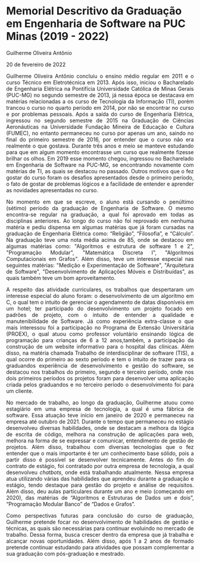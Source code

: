 # Memorial Descritivo da Graduação em Engenharia de Software na PUC Minas (2019 - 2022)

Guilherme Oliveira Antônio

20 de fevereiro de 2022

<span style=" text-align: justify; ">

Guilherme Oliveira Antônio concluiu o ensino médio regular em 2011 e o curso Técnico em Eletrotécnica em 2013. Após isso, iniciou o Bacharelado de Engenharia Elétrica na Pontifícia Universidade Católica de Minas Gerais (PUC-MG) no segundo semestre de 2013, já nessa época se destacava em matérias relacionadas a os curso de Tecnologia da Informação (TI), porém trancou o curso no quarto período em 2014, por não se encontrar no curso e por problemas pessoais. Após a saída do curso de Engenharia Elétrica, ingressou no segundo semestre de 2015 na Graduação de Ciências Aeronáuticas na Universidade Fundação Mineira de Educação e Cultura (FUMEC), no entanto permaneceu no curso por apenas um ano, saindo no final do primeiro semestre de 2016, por entender que o curso não era realmente o que gostava. Durante três anos e meio se manteve estudando para que em algum momento encontrasse um curso que realmente fizesse brilhar os olhos. Em 2019 esse momento chegou, ingressou no Bacharelado em Engenharia de Software na PUC-MG, se encontrando novamente com matérias de TI, as quais se destacou no passado. Outros motivos que o fez gostar do curso foram os desafios apresentados desde o primeiro período, o fato de gostar de problemas lógicos e a facilidade de entender e aprender as novidades apresentadas no curso.

No momento em que se escreve, o aluno está cursando o penúltimo (sétimo) período da graduação de Engenharia de Software. O mesmo encontra-se regular na graduação, a qual foi aprovado em todas as disciplinas anteriores. Ao longo do curso não foi reprovado em nenhuma matéria e pediu dispensa em algumas matérias que já foram cursadas na graduação de Engenharia Elétrica como: “Religião”, “Filosofia”, e “Cálculo”. Na graduação teve uma nota média acima de 85, onde se destacou em algumas matérias como: "Algoritmos e estrutura de software 1 e 2", "Programação Modular", "Matemática Discreta I", "Algoritmos Computacionais em Grafos". Além disso, teve um interesse especial nas seguintes matérias: "Medição e Experimentação de Software", "Arquitetura de Software", "Desenvolvimento de Aplicações Móveis e Distribuídas", as quais também teve um bom aproveitamento.

A respeito das atividade curriculares, os trabalhos que despertaram um interesse especial do aluno foram: o desenvolvimento de um algoritmo em C, o qual tem o intuito de gerenciar o agendamento de datas disponíveis em um hotel; ter participado do desenvolvimento um projeto focado em padrões de projeto, com o intuito de entender a qualidade e manutenibilidade de Software. Já como experiência extra-classe o que mais interessou foi a  participação no Programa de Extensão Universitária (PROEX), o qual atuou como professor voluntário ensinando lógica de programação para crianças de 6 a 12 anos,também, a participação da construção de um website informativo para o hospital das clínicas. Além disso, na matéria chamada Trabalho de interdisciplinar de software (TIS), a qual ocorre do primeiro ao sexto período e tem o intuito de trazer para os graduandos experiência de desenvolvimento e gestão do software,  se destacou  nos trabalhos do primeiro, segundo e terceiro período, onde nos dois primeiros períodos os projetos foram para desenvolver uma  aplicação criada pelos graduandos e no terceiro período o desenvolvimento foi para um cliente.

No mercado de trabalho, ao longo da graduação, Guilherme atuou como estagiário em uma empresa de tecnologia, a qual é uma fábrica de software. Essa atuação teve início em janeiro de 2020 e permaneceu na empresa até outubro de 2021. Durante o tempo que permaneceu no estágio desenvolveu diversas habilidades, onde se destacam  a melhora da lógica de escrita de código, melhora na construção de aplicações para web, melhora na forma de se expressar e comunicar, entendimento de gestão de projetos. Além disso, trabalhou com diversas tecnologias que o fez entender que o mais importante é ter um conhecimento base sólido,  pois a partir disso é possível se desenvolver tecnicamente. Antes do fim do contrato de estágio, foi contratado por outra empresa de tecnologia, a qual desenvolveu *chatbots*, onde está trabalhando atualmente. Nessa empresa atua utilizando várias das habilidades  que aprendeu durante a graduação e estágio, tendo destaque para gestão do projeto e análise de requisitos.  Além disso, deu aulas particulares durante um ano e meio (começando em  2020), das matérias de “Algoritmos e Estruturas de Dados um e dois”, “Programação Modular Banco” de “Dados e Grafos”.

Como perspectivas futuras para conclusão do curso de graduação, Guilherme pretende focar no desenvolvimento de habilidades de gestão e técnicas, as quais são necessárias para continuar evoluindo no mercado de trabalho. Dessa forma, busca crescer dentro da empresa que já trabalha e alcançar novas oportunidades. Além disso, após 1 a 2 anos de formado pretende continuar estudando para atividades que possam complementar a sua graduação com pós-graduação e mestrado.

<span>
